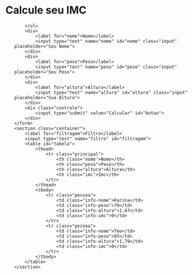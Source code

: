 <!DOCTYPE html>
<html lang="pt-br">
<head>
    <meta charset="UTF-8">
    <meta http-equiv="X-UA-Compatible" content="IE=edge">
    <meta name="viewport" content="width=device-width, initial-scale=1.0">
    <title>Seu IMC</title>
    <link rel="stylesheet" href="reset.css">
    <link rel="stylesheet" href="imc.css">
</head>
<body>
    <h1 class="titulo">Calcule seu IMC</h1>
    <form class="container">
        <ul class="mensagensErro">

        </ul>
        <div>
            <label for="nome">Nome</label>
            <input type="text" name="nome" id="nome" class="input" placeholder="Seu Nome">
        </div>
        <div>
            <label for="peso">Peso</label>
            <input type="text" name="peso" id="peso" class="input" placeholder="Seu Peso">
        </div>
        <div>
            <label for="altura">Altura</label>
            <input type="text" name="altura" id="altura" class="input" placeholder="Sua Altura">
        </div>
        <div class="controle">
            <input type="submit" value="Calcular" id="botao">
        </div>
    </form>
    <section class="container">
        <label for="filtragem">Filtro</label>
        <input type="text" name="filtro" id="filtragem">
        <table id="tabela">
            <thead>
                <tr class="principal">
                    <th class='nome'>Nome</th>
                    <th class="peso">Peso</th>
                    <th class="altura">Altura</th>
                    <th class="imc">Imc</th> 
                </tr>
            </thead>
            <tbody>
                <tr class="pessoa">
                    <td class="info-nome">Karina</td>
                    <td class="info-peso">70</td>
                    <td class="info-altura">1.67</td>
                    <td class="info-imc">0</td>
                </tr>
                <tr class="pessoa">
                    <td class="info-nome">Téo</td>
                    <td class="info-peso">85</td>
                    <td class="info-altura">1.79</td>
                    <td class="info-imc">0</td>
                </tr>
            </tbody>
        </table>
    </section>
</body>
    <script src="imc.js"></script>
</body>
</html>
